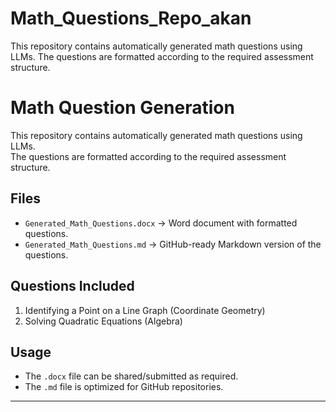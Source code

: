 # Math_Questions_Repo_akan
This repository contains automatically generated math questions using LLMs.   The questions are formatted according to the required assessment structure.
# Math Question Generation

This repository contains automatically generated math questions using LLMs.  
The questions are formatted according to the required assessment structure.

## Files

- `Generated_Math_Questions.docx` → Word document with formatted questions.  
- `Generated_Math_Questions.md` → GitHub-ready Markdown version of the questions.  

## Questions Included
1. Identifying a Point on a Line Graph (Coordinate Geometry)  
2. Solving Quadratic Equations (Algebra)  

## Usage
- The `.docx` file can be shared/submitted as required.  
- The `.md` file is optimized for GitHub repositories.  

---

